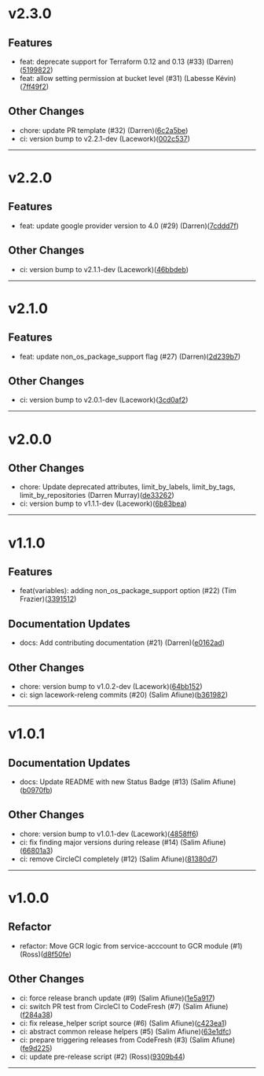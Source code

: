 # v2.3.0

## Features
* feat: deprecate support for Terraform 0.12 and 0.13 (#33) (Darren)([5199822](https://github.com/lacework/terraform-gcp-gcr/commit/51998228cf27d0c2e6dbddb493d89043d2ac4196))
* feat: allow setting permission at bucket level (#31) (Labesse Kévin)([7ff49f2](https://github.com/lacework/terraform-gcp-gcr/commit/7ff49f2aeeaed53c2684af88d6313496ffc7a04f))
## Other Changes
* chore: update PR template (#32) (Darren)([6c2a5be](https://github.com/lacework/terraform-gcp-gcr/commit/6c2a5bea84a494975cb5e5ca15b225869389489f))
* ci: version bump to v2.2.1-dev (Lacework)([002c537](https://github.com/lacework/terraform-gcp-gcr/commit/002c537ee6e412b711d58054dd6c5cabcf81ed0e))
---
# v2.2.0

## Features
* feat: update google provider version to 4.0 (#29) (Darren)([7cddd7f](https://github.com/lacework/terraform-gcp-gcr/commit/7cddd7f8d293fe0f91324da4420aa048b2b373a5))
## Other Changes
* ci: version bump to v2.1.1-dev (Lacework)([46bbdeb](https://github.com/lacework/terraform-gcp-gcr/commit/46bbdeb48ad3c93c8c587765d7388371b03e9e58))
---
# v2.1.0

## Features
* feat: update non_os_package_support flag (#27) (Darren)([2d239b7](https://github.com/lacework/terraform-gcp-gcr/commit/2d239b778a2c3a81baafe883f32361589f268f42))
## Other Changes
* ci: version bump to v2.0.1-dev (Lacework)([3cd0af2](https://github.com/lacework/terraform-gcp-gcr/commit/3cd0af2471e8cdd877b017ca93b41cb8a4443f10))
---
# v2.0.0

## Other Changes
* chore: Update deprecated attributes, limit_by_labels, limit_by_tags, limit_by_repositories (Darren Murray)([de33262](https://github.com/lacework/terraform-gcp-gcr/commit/de33262c857bcbb89eca89afd8cba34dd769d606))
* ci: version bump to v1.1.1-dev (Lacework)([6b83bea](https://github.com/lacework/terraform-gcp-gcr/commit/6b83beab38512a342a7661a0f810b0091f2c621f))
---
# v1.1.0

## Features
* feat(variables): adding non_os_package_support option (#22) (Tim Frazier)([3391512](https://github.com/lacework/terraform-gcp-gcr/commit/33915129e3a88dcb6295b397ff270420dd52ba72))
## Documentation Updates
* docs: Add contributing documentation (#21) (Darren)([e0162ad](https://github.com/lacework/terraform-gcp-gcr/commit/e0162ad374b34d2441acaf31146cf579c48e552e))
## Other Changes
* chore: version bump to v1.0.2-dev (Lacework)([64bb152](https://github.com/lacework/terraform-gcp-gcr/commit/64bb152f3100d8f56fe7373ed387f21a993f69a7))
* ci: sign lacework-releng commits (#20) (Salim Afiune)([b361982](https://github.com/lacework/terraform-gcp-gcr/commit/b3619827486e86d2f61368bcc851cd3d9919ee8a))
---
# v1.0.1

## Documentation Updates
* docs: Update README with new Status Badge (#13) (Salim Afiune)([b0970fb](https://github.com/lacework/terraform-gcp-gcr/commit/b0970fb495baf28204b05b4373b81ad809585723))
## Other Changes
* chore: version bump to v1.0.1-dev (Lacework)([4858ff6](https://github.com/lacework/terraform-gcp-gcr/commit/4858ff618fabfed8ae34b47e72a45b5078652776))
* ci: fix finding major versions during release (#14) (Salim Afiune)([66801a3](https://github.com/lacework/terraform-gcp-gcr/commit/66801a330ff19eef2685b71e18a14c16d1cdd495))
* ci: remove CircleCI completely (#12) (Salim Afiune)([81380d7](https://github.com/lacework/terraform-gcp-gcr/commit/81380d7c8f4d8a0e23ce2013937573c48f52fea8))
---
# v1.0.0

## Refactor
* refactor: Move GCR logic from service-acccount to GCR module (#1) (Ross)([d8f50fe](https://github.com/lacework/terraform-gcp-gcr/commit/d8f50fed4439e5b4b007f75670e30a80f1535a0c))
## Other Changes
* ci: force release branch update (#9) (Salim Afiune)([1e5a917](https://github.com/lacework/terraform-gcp-gcr/commit/1e5a9173ac15baae1a6be9deba5e44d223a69038))
* ci: switch PR test from CircleCI to CodeFresh (#7) (Salim Afiune)([f284a38](https://github.com/lacework/terraform-gcp-gcr/commit/f284a3801585bb4a2dd20850ef0f3c8d19415016))
* ci: fix release_helper script source (#6) (Salim Afiune)([c423ea1](https://github.com/lacework/terraform-gcp-gcr/commit/c423ea1a16efd84a6196c3fa67f0ca09a2478a09))
* ci: abstract common release helpers (#5) (Salim Afiune)([63e1dfc](https://github.com/lacework/terraform-gcp-gcr/commit/63e1dfc83d1a8a44dd6eabf1eb1baa081a3f6c80))
* ci: prepare triggering releases from CodeFresh (#3) (Salim Afiune)([fe9d225](https://github.com/lacework/terraform-gcp-gcr/commit/fe9d225d3a60b9cfae0aba880dbc942c2249772c))
* ci: update pre-release script (#2) (Ross)([9309b44](https://github.com/lacework/terraform-gcp-gcr/commit/9309b4422ea2aae9adc1eed8aabbcadec37e717b))
---

